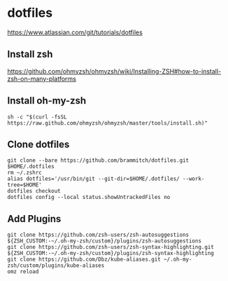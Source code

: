 # dotfiles

https://www.atlassian.com/git/tutorials/dotfiles

## Install zsh

https://github.com/ohmyzsh/ohmyzsh/wiki/Installing-ZSH#how-to-install-zsh-on-many-platforms

## Install oh-my-zsh

```
sh -c "$(curl -fsSL https://raw.github.com/ohmyzsh/ohmyzsh/master/tools/install.sh)"
```

## Clone dotfiles

```
git clone --bare https://github.com/brammitch/dotfiles.git $HOME/.dotfiles
rm ~/.zshrc
alias dotfiles='/usr/bin/git --git-dir=$HOME/.dotfiles/ --work-tree=$HOME'
dotfiles checkout
dotfiles config --local status.showUntrackedFiles no
```

## Add Plugins

```
git clone https://github.com/zsh-users/zsh-autosuggestions ${ZSH_CUSTOM:-~/.oh-my-zsh/custom}/plugins/zsh-autosuggestions
git clone https://github.com/zsh-users/zsh-syntax-highlighting.git ${ZSH_CUSTOM:-~/.oh-my-zsh/custom}/plugins/zsh-syntax-highlighting
git clone https://github.com/Dbz/kube-aliases.git ~/.oh-my-zsh/custom/plugins/kube-aliases
omz reload
```
